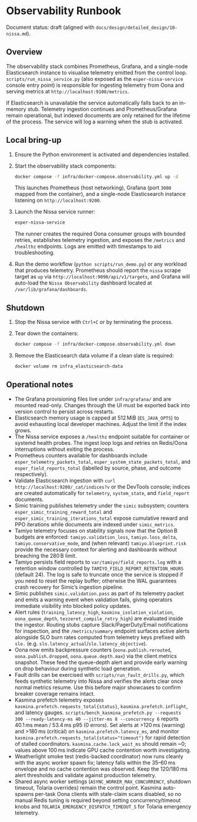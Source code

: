 # Observability Runbook

Document status: draft (aligned with `docs/design/detailed_design/10-nissa.md`).

## Overview

The observability stack combines Prometheus, Grafana, and a single-node
Elasticsearch instance to visualise telemetry emitted from the control loop.
`scripts/run_nissa_service.py` (also exposed as the `esper-nissa-service`
console entry point) is responsible for ingesting telemetry from Oona and
serving metrics at `http://localhost:9100/metrics`.

If Elasticsearch is unavailable the service automatically falls back to an
in-memory stub. Telemetry ingestion continues and Prometheus/Grafana remain
operational, but indexed documents are only retained for the lifetime of the
process. The service will log a warning when the stub is activated.

## Local bring-up

1. Ensure the Python environment is activated and dependencies installed.
2. Start the observability stack components:

   ```bash
   docker compose -f infra/docker-compose.observability.yml up -d
   ```

   This launches Prometheus (host networking), Grafana (port `3000` mapped
   from the container), and a single-node Elasticsearch instance listening on
   `http://localhost:9200`.

3. Launch the Nissa service runner:

   ```bash
   esper-nissa-service
   ```

   The runner creates the required Oona consumer groups with bounded retries,
   establishes telemetry ingestion, and exposes the `/metrics` and `/healthz`
   endpoints. Logs are emitted with timestamps to aid troubleshooting.

4. Run the demo workflow (`python scripts/run_demo.py`) or any workload that
   produces telemetry. Prometheus should report the `nissa` scrape target as
   `up` via `http://localhost:9090/api/v1/targets`, and Grafana will auto-load
   the `Nissa Observability` dashboard located at `/var/lib/grafana/dashboards`.

## Shutdown

1. Stop the Nissa service with `Ctrl+C` or by terminating the process.
2. Tear down the containers:

   ```bash
   docker compose -f infra/docker-compose.observability.yml down
   ```

3. Remove the Elasticsearch data volume if a clean slate is required:

   ```bash
   docker volume rm infra_elasticsearch-data
   ```

## Operational notes

- The Grafana provisioning files live under `infra/grafana/` and are mounted
  read-only. Changes through the UI must be exported back into version control
  to persist across restarts.
- Elasticsearch memory usage is capped at 512 MiB (`ES_JAVA_OPTS`) to avoid
  exhausting local developer machines. Adjust the limit if the index grows.
- The Nissa service exposes a `/healthz` endpoint suitable for container or
  systemd health probes. The ingest loop logs and retries on Redis/Oona
  interruptions without exiting the process.
- Prometheus counters available for dashboards include
  `esper_telemetry_packets_total`, `esper_system_state_packets_total`, and
  `esper_field_reports_total` (labelled by source, phase, and outcome
  respectively).
- Validate Elasticsearch ingestion with `curl
  http://localhost:9200/_cat/indices?v` or the DevTools console; indices are
  created automatically for `telemetry`, `system_state`, and `field_report`
  documents.
- Simic training publishes telemetry under the `simic` subsystem; counters
  `esper_simic_training_reward_total` and
  `esper_simic_training_iterations_total` expose cumulative reward and PPO
  iterations while documents are indexed under `simic_metrics`.
- Tamiyo telemetry focuses on stability signals now that the Option B budgets
  are enforced: `tamiyo.validation_loss`, `tamiyo.loss_delta`,
  `tamiyo.conservative_mode`, and (when relevant) `tamiyo.blueprint.risk`
  provide the necessary context for alerting and dashboards without breaching
  the 280 B limit.
- Tamiyo persists field reports to `var/tamiyo/field_reports.log` with a
  retention window controlled by `TAMIYO_FIELD_REPORT_RETENTION_HOURS`
  (default 24). The log is safe to truncate once the service is stopped if you
  need to reset the replay buffer; otherwise the WAL guarantees crash recovery
  for Simic’s ingestion pipeline.
- Simic publishes `simic.validation.pass` as part of its telemetry packet and
  emits a warning event when validation fails, giving operators immediate
  visibility into blocked policy updates.
- Alert rules (`training_latency_high`, `kasmina_isolation_violation`,
  `oona_queue_depth`, `tezzeret_compile_retry_high`) are evaluated inside the
  ingestor. Routing stubs capture Slack/PagerDuty/Email notifications for
  inspection, and the `/metrics/summary` endpoint surfaces active alerts
  alongside SLO burn rates computed from telemetry keys prefixed with
  `slo.` (e.g. `slo.latency_actual`/`slo.latency_objective`).
- Oona now emits backpressure counters (`oona.publish.rerouted`,
  `oona.publish.dropped`, `oona.queue.depth.max`) via the client metrics snapshot.
  These feed the queue-depth alert and provide early warning on drop behaviour
  during synthetic load generation.
- Fault drills can be exercised with `scripts/run_fault_drills.py`, which feeds
  synthetic telemetry into Nissa and verifies the alerts clear once normal
  metrics resume. Use this before major showcases to confirm breaker coverage
  remains intact.
- Kasmina prefetch telemetry exposes `kasmina.prefetch.requests_total{status}`,
  `kasmina.prefetch.inflight`, and latency gauges. `scripts/bench_kasmina_prefetch.py
  --requests 300 --ready-latency-ms 40 --jitter-ms 8 --concurrency 6` reports
  40.1 ms mean / 53.4 ms p95 (0 errors). Set alerts at >120 ms (warning)
  and >180 ms (critical) on `kasmina.prefetch.latency_ms`, and monitor
  `kasmina.prefetch.requests_total{status="timeout"}` for rapid detection of
  stalled coordinators. `kasmina.cache.lock_wait_ms` should remain ~0; values
  above 100 ms indicate GPU cache contention worth investigating.
- Weatherlight smoke test (redis-backed coordinator) now runs cleanly with the async worker spawn fix;
  latency falls within the 35–60 ms envelope and no cache contention was observed. Keep the
  120/180 ms alert thresholds and validate against production telemetry.
- Shared async worker settings (`ASYNC_WORKER_MAX_CONCURRENCY`, shutdown timeout, Tolaria overrides)
  remain the control point. Kasmina auto-spawns per-task Oona clients with stale-claim scans disabled,
  so no manual Redis tuning is required beyond setting concurrency/timeout knobs and
  `TOLARIA_EMERGENCY_DISPATCH_TIMEOUT_S` for Tolaria emergency telemetry.
